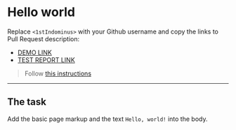 # Hello world
Replace `<1stIndominus>` with your Github username and copy the links to Pull Request description:
- [DEMO LINK](https://1stIndominus.github.io/layout_hello-world/)
- [TEST REPORT LINK](https://<1stIndominus>.github.io/layout_hello-world/report/html_report/)

> Follow [this instructions](https://mate-academy.github.io/layout_task-guideline/#how-to-solve-the-layout-tasks-on-github)
___

## The task 
Add the basic page markup and the text `Hello, world!` into the body.
